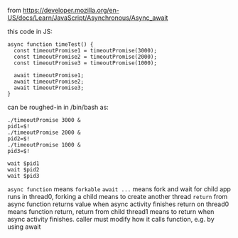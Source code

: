 from https://developer.mozilla.org/en-US/docs/Learn/JavaScript/Asynchronous/Async_await

this code in JS:
```
async function timeTest() {
  const timeoutPromise1 = timeoutPromise(3000);
  const timeoutPromise2 = timeoutPromise(2000);
  const timeoutPromise3 = timeoutPromise(1000);

  await timeoutPromise1;
  await timeoutPromise2;
  await timeoutPromise3;
}
```

can be roughed-in in /bin/bash as:
```
./timeoutPromise 3000 &
pid1=$!
./timeoutPromise 2000 &
pid2=$!
./timeoutPromise 1000 &
pid3=$!

wait $pid1
wait $pid2
wait $pid3
```

`async function` means `forkable`
`await ...` means fork and wait for child
app runs in thread0, forking a child means to create another thread
`return` from async function returns value when async activity finishes
return on thread0 means function return, return from child thread1 means to return when async activity finishes.
caller must modify how it calls function, e.g. by using await
